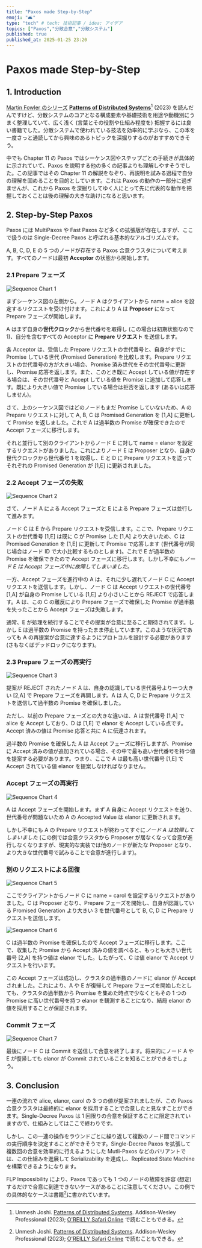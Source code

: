 ```yaml
---
title: "Paxos made Step-by-Step"
emoji: "🛋️"
type: "tech" # tech: 技術記事 / idea: アイデア
topics: ["Paxos","分散合意","分散システム"]
published: true
published_at: 2025-01-25 23:20
---
```


# Paxos made Step-by-Step

## 1. Introduction

[Martin Fowler のシリーズ](https://martinfowler.com/articles/patterns-of-distributed-systems/) **[Patterns of Distributed Systems](https://amzn.to/4he05LV)**[^1] (2023) を読んだんですけど、分散システムのコアとなる構成要素や基礎技術を用途や動機別にうまく整理していて、広く浅く (言葉とその役割や仕組み程度を) 把握するには良い書籍でした。分散システムで使われている技法を効率的に学ぶなら、この本を一度さっと通読してから興味のあるトピックを深掘りするのがおすすめできそう。

中でも Chapter 11 の Paxos ではシーケンス図やステップごとの手続きが具体的に示されていて、Paxos を説明する他の多くの記事よりも理解しやすそうでした。この記事ではその Chapter 11 の解説をなぞり、再説明を試みる過程で自分の理解を固めることを目的としています。これは Paxos の動作の一部分に過ぎませんが、これから Paxos を深掘りしてゆく人にとって先に代表的な動作を把握しておくことは後の理解の大きな助けになると思います。

## 2. Step-by-Step Paxos

Paxos には MultiPaxos や Fast Paxos など多くの拡張版が存在しますが、ここで扱うのは Single-Decree Paxos と呼ばれる基本的なアルゴリズムです。

A, B, C, D, E の 5 つのノードが存在する Paxos 合意クラスタについて考えます。すべてのノードは最初 **Acceptor** の状態から開始します。

### 2.1 Prepare フェーズ

![Sequence Chart 1](/images/20250124-paxos-made-step-by-step/fig1.png)

まずシーケンス図の左側から。ノード A はクライアントから name = alice を設定するリクエストを受け付けます。これにより A は **Proposer** になって Prepare フェーズが開始します。

A はまず自身の**世代クロック**から世代番号を取得し (この場合は初期状態なので 1)、自分を含むすべての Acceptor に **Prepare リクエスト** を送信します。

各 Acceptor は、受信した Prepare リクエストの世代番号と、自身がすでに Promise している世代 (Promised Generation) を比較します。Prepare リクエストの世代番号の方が大きい場合、Promise 済み世代をその世代番号に更新し、Promise 応答を返します。また、このとき既に Accept している値が存在する場合は、その世代番号と Accept している値を Promise に追加して応答します。既により大きい値で Promise している場合は拒否を返します (あるいは応答しません)。

さて、上のシーケンス図ではどのノードもまだ Promise していないため、A の Prepare リクエストに対して A, B, C は Promised Generation を [1,A] に更新して Promise を返しました。これで A は過半数の Promise が確保できたので Accept フェーズに移行します。

それと並行して別のクライアントからノード E に対して name = elanor を設定するリクエストがありました。これによりノード E は Proposer となり、自身の世代クロックから世代番号 1 を取得し、E と D に Prepare リクエストを送ってそれぞれの Promised Generation が [1,E] に更新されました。

### 2.2 Accept フェーズの失敗

![Sequence Chart 2](/images/20250124-paxos-made-step-by-step/fig2.png)

さて、ノード A による Accept フェーズと E による Prepare フェーズは並行して進みます。

ノード C は E から Prepare リクエストを受信します。ここで、Prepare リクエストの世代番号 [1,E] は既に C が Promise した [1,A] より大きいため、C は Promised Generation を [1,E] に更新して Promise で応答します (世代番号が同じ場合はノード ID で大小比較するものとします)。これで E が過半数の Promise を確保できたので Accept フェーズに移行します。しかし不幸にも*ノード E は Accept フェーズ中に故障してしまいました*。

一方、Accept フェーズを進行中の A は、それに少し遅れてノード C に Accept リクエストを送信します。しかし、ノード C は Accept リクエストの世代番号 [1,A] が自身の Promise している [1,E] より小さいことから REJECT で応答します。A は、この C の離反により Prepare フェーズで確保した Promise が過半数を失ったことから Accept フェーズは失敗します。

通常、E が処理を続行することでその提案が合意に至ること期待されてます。しかし E は過半数の Promise を持ったまま停止しています。このような状況であっても A の再提案が合意に達するようにプロトコルを設計する必要があります (さもなくばデッドロックになります)。

### 2.3 Prepare フェーズの再実行

![Sequence Chart 3](/images/20250124-paxos-made-step-by-step/fig3.png)

提案が REJECT されたノード A は、自身の認識している世代番号より一つ大きい [2,A] で Prepare フェーズを再開します。A は A, C, D に Prepare リクエストを送信して過半数の Promise を確保しました。

ただし、以前の Prepare フェーズとの大きな違いは、A は世代番号 [1,A] で alice を Accept しており、D は [1,E] で elanor を Accept している点です。Accept 済みの値は Promise 応答と共に A に伝達されます。

過半数の Promise を確保した A は Accept フェーズに移行しますが、Promise に Accept 済みの値が追加されている場合、その中で最も高い世代番号を持つ値を提案する必要があります。つまり、ここで A は最も高い世代番号 [1,E] で Accept されている値 elanor を提案しなければなりません。

### Accept フェーズの再実行

![Sequence Chart 4](/images/20250124-paxos-made-step-by-step/fig4.png)

A は Accept フェーズを開始します。まず A 自身に Accept リクエストを送り、世代番号が問題ないため A の Accepted Value は elanor に更新されます。

しかし不幸にも A の Prepare リクエストが終わってすぐに*ノード A は故障してしまいました* (この例では合意クラスタから Proposer が居なくなって合意が進行しなくなりますが、現実的な実装では他のノードが新たな Proposer となり、より大きな世代番号で試みることで合意が進行します)。

### 別のリクエストによる回復

![Sequence Chart 5](/images/20250124-paxos-made-step-by-step/fig5.png)

ここでクライアントからノード C に name = carol を設定するリクエストがありました。C は Proposer となり、Prepare フェーズを開始し、自身が認識している Promised Generation より大きい 3 を世代番号として B, C, D に Prepare リクエストを送信します。

![Sequence Chart 6](/images/20250124-paxos-made-step-by-step/fig6.png)

C は過半数の Promise を確保したので Accept フェーズに移行します。ここで、収集した Promise から Accept 済みの値を調べると、もっとも大きい世代番号 [2,A] を持つ値は elanor でした。したがって、C は値 elanor で Accept リクエストを行います。

この Accept フェーズは成功し、クラスタの過半数のノードに elanor が Accept されました。これにより、A や E が復帰して Prepare フェーズを開始したとしても、クラスタの過半数から Promise を集めた時点で少なくともその 1 つの Promise に高い世代番号を持つ elanor を観測することになり、結局 elanor の値を採用することが保証されます。

### Commit フェーズ

![Sequence Chart 7](/images/20250124-paxos-made-step-by-step/fig7.png)

最後にノード C は Commit を送信して合意を終了します。将来的にノード A や E が復帰しても elanor が Commit されていることを知ることができるでしょう。

## 3. Conclusion

一連の流れで alice, elanor, carol の 3 つの値が提案されましたが、この Paxos 合意クラスタは最終的に elanor を採用することで合意したと見なすことができます。Single-Decree Paxos は 1 回限りの合意を保証することに限定されていますので、仕組みとしてはここで終わりです。

しかし、この一連の操作をラウンドごとに繰り返して複数のノード間でコマンドの実行順序を決定することができそうです。Single-Decree Paxos を拡張して複数回の合意を効率的に行えるようにした Mutli-Paxos などのバリアントでは、この仕組みを進展して Serializability を達成し、Replicated State Machine を構築できるようになります。

FLP Impossibility により、Paxos であっても 1 つのノードの故障を許容 (想定) するだけで合意に到達できないケースがあることに注意してください。この例での具体的なケースは書籍[^1]に書かれています。

[^1]: Unmesh Joshi. [Patterns of Distributed Systems](https://amzn.to/4he05LV). Addison-Wesley Professional (2023); [O'REILLY Safari Online](https://learning.oreilly.com/library/view/patterns-of-distributed/9780138222246/ch11.xhtml#ch11lev1sec2) で読むこともできる。
